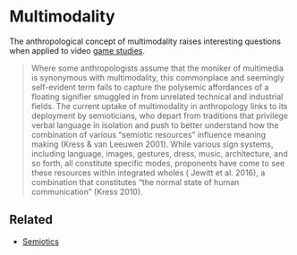 # Multimodality
The anthropological concept of multimodality raises interesting questions when applied to video [game studies](notes/Game%20Studies.md).

> Where some anthropologists assume that the moniker of multimedia is synonymous with multimodality, this commonplace and seemingly self-evident term fails to capture the polysemic affordances of a floating signifier smuggled in from unrelated technical and industrial fields. The current uptake of multimodality in anthropology links to its deployment by semioticians, who depart from traditions that privilege verbal language in isolation and push to better understand how the combination of various “semiotic resources” influence meaning making (Kress & van Leeuwen 2001). While various sign systems, including language, images, gestures, dress, music, architecture, and so forth, all constitute specific modes, proponents have come to see these resources within integrated wholes ( Jewitt et al. 2016), a combination that constitutes “the normal state of human communication” (Kress 2010).

## Related
- [Semiotics](notes/Semiotics.md)
